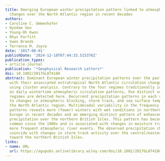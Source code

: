 ```yaml
---
title: Emerging European winter precipitation pattern linked to atmospheric circulation
  changes over the North Atlantic region in recent decades
authors:
- Caroline C. Ummenhofer
- Hyodae Seo
- Young‐Oh Kwon
- Rhys Parfitt
- Swen Brands
- Terrence M. Joyce
date: '2017-08-01'
publishDate: '2024-12-18T07:44:33.515376Z'
publication_types:
- article-journal
publication: '*Geophysical Research Letters*'
doi: 10.1002/2017GL074188
abstract: Dominant European winter precipitation patterns over the past century, along
  with their associated extratropical North Atlantic circulation changes, are evaluated
  using cluster analysis. Contrary to the four regimes traditionally identiﬁed based
  on daily wintertime atmospheric circulation patterns, ﬁve distinct seasonal precipitation
  regimes are detected here. Recurrent precipitation patterns in each regime are linked
  to changes in atmospheric blocking, storm track, and sea surface temperatures across
  the North Atlantic region. Multidecadal variability in the frequency of the precipitation
  patterns reveals more (fewer) winters with wet conditions in northern (southern)
  Europe in recent decades and an emerging distinct pattern of enhanced wintertime
  precipitation over the northern British Isles. This pattern has become unusually
  common since the 1980s and is associated with changes in moisture transport and
  more frequent atmospheric river events. The observed precipitation changes post-1950
  coincide with changes in storm track activity over the central/eastern North Atlantic
  toward the northern British Isles.
links:
- name: URL
  url: https://agupubs.onlinelibrary.wiley.com/doi/10.1002/2017GL074188
---
```

